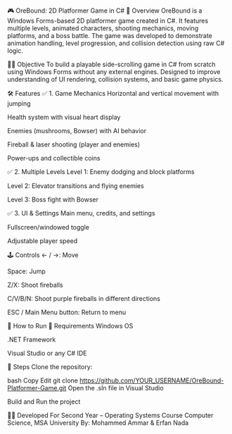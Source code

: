 🎮 OreBound: 2D Platformer Game in C#
📌 Overview
OreBound is a Windows Forms-based 2D platformer game created in C#. It features multiple levels, animated characters, shooting mechanics, moving platforms, and a boss battle. The game was developed to demonstrate animation handling, level progression, and collision detection using raw C# logic.

🧑‍💻 Objective
To build a playable side-scrolling game in C# from scratch using Windows Forms without any external engines. Designed to improve understanding of UI rendering, collision systems, and basic game physics.

🛠️ Features
✅ 1. Game Mechanics
Horizontal and vertical movement with jumping

Health system with visual heart display

Enemies (mushrooms, Bowser) with AI behavior

Fireball & laser shooting (player and enemies)

Power-ups and collectible coins

✅ 2. Multiple Levels
Level 1: Enemy dodging and block platforms

Level 2: Elevator transitions and flying enemies

Level 3: Boss fight with Bowser

✅ 3. UI & Settings
Main menu, credits, and settings

Fullscreen/windowed toggle

Adjustable player speed

🕹️ Controls
← / →: Move

Space: Jump

Z/X: Shoot fireballs

C/V/B/N: Shoot purple fireballs in different directions

ESC / Main Menu button: Return to menu

🧪 How to Run
🔹 Requirements
Windows OS

.NET Framework

Visual Studio or any C# IDE

🔹 Steps
Clone the repository:

bash
Copy
Edit
git clone https://github.com/YOUR_USERNAME/OreBound-Platformer-Game.git
Open the .sln file in Visual Studio

Build and Run the project

🧑‍🎓 Developed For
Second Year – Operating Systems Course
Computer Science, MSA University
By: Mohammed Ammar & Erfan Nada

